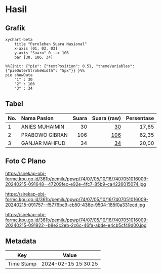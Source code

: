 # Hasil

## Grafik

```mermaid
xychart-beta
    title "Perolehan Suara Nasional"
    x-axis [01, 02, 03]
    y-axis "Suara" 0 --> 106
    bar [30, 106, 34]
```

```mermaid
%%{init: {"pie": {"textPosition": 0.5}, "themeVariables": {"pieOuterStrokeWidth": "5px"}} }%%
pie showData
    "1" : 30
    "2" : 106
    "3" : 34
```

## Tabel

| No. | Nama Paslon    | Suara | Suara (raw) | Persentase |
|:--- |:-------------- | -----:| -----------:| ----------:|
| 1   | ANIES MUHAIMIN | 30    | [30][p-1]   | 17,65      |
| 2   | PRABOWO GIBRAN | 106   | [106][p-2]  | 62,35      |
| 3   | GANJAR MAHFUD  | 34    | [34][p-3]   | 20,00      |


[p-1]: https://github.com/gigit-pemilu/pemilu-2024/blob/main/pilpres/hitung-suara/sub/74-sulawesi-tenggara/sub/07-wakatobi/sub/05-wangi-wangi-selatan/sub/1016-mandati-ii/sub/009-tps/sub/paslon-1.txt
[p-2]: https://github.com/gigit-pemilu/pemilu-2024/blob/main/pilpres/hitung-suara/sub/74-sulawesi-tenggara/sub/07-wakatobi/sub/05-wangi-wangi-selatan/sub/1016-mandati-ii/sub/009-tps/sub/paslon-2.txt
[p-3]: https://github.com/gigit-pemilu/pemilu-2024/blob/main/pilpres/hitung-suara/sub/74-sulawesi-tenggara/sub/07-wakatobi/sub/05-wangi-wangi-selatan/sub/1016-mandati-ii/sub/009-tps/sub/paslon-3.txt

## Foto C Plano

https://sirekap-obj-formc.kpu.go.id/361b/pemilu/ppwp/74/07/05/10/16/7407051016009-20240215-091648--47209fec-e92e-4fc7-85b9-ca4226015074.jpg

https://sirekap-obj-formc.kpu.go.id/361b/pemilu/ppwp/74/07/05/10/16/7407051016009-20240215-091757--f5776bc9-cb50-436e-9504-185f0a331ecd.jpg

https://sirekap-obj-formc.kpu.go.id/361b/pemilu/ppwp/74/07/05/10/16/7407051016009-20240215-091922--b8e2c2eb-2c6c-46fa-abde-e4cb5cf49d00.jpg


## Metadata

| Key        | Value               |
| ---------- | ------------------- |
| Time Stamp | 2024-02-15 15:30:25 |



